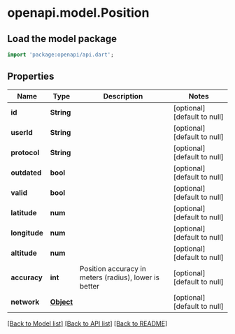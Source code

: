 # openapi.model.Position

## Load the model package
```dart
import 'package:openapi/api.dart';
```

## Properties
Name | Type | Description | Notes
------------ | ------------- | ------------- | -------------
**id** | **String** |  | [optional] [default to null]
**userId** | **String** |  | [optional] [default to null]
**protocol** | **String** |  | [optional] [default to null]
**outdated** | **bool** |  | [optional] [default to null]
**valid** | **bool** |  | [optional] [default to null]
**latitude** | **num** |  | [optional] [default to null]
**longitude** | **num** |  | [optional] [default to null]
**altitude** | **num** |  | [optional] [default to null]
**accuracy** | **int** | Position accuracy in meters (radius), lower is better | [optional] [default to null]
**network** | [**Object**](.md) |  | [optional] [default to null]

[[Back to Model list]](../README.md#documentation-for-models) [[Back to API list]](../README.md#documentation-for-api-endpoints) [[Back to README]](../README.md)


